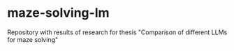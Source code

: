 # maze-solving-lm
Repository with results of research for thesis "Comparison of different LLMs for maze solving"
